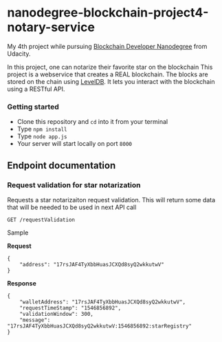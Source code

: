 # nanodegree-blockchain-project4-notary-service

My 4th project while pursuing [Blockchain Developer Nanodegree](https://in.udacity.com/course/blockchain-developer-nanodegree--nd1309) from Udacity.

In this project, one can notarize their favorite star on the blockchain
This project is a webservice that creates a REAL blockchain. The blocks are stored
on the chain using [LevelDB](https://github.com/google/leveldb). It lets
you interact with the blockchain using a RESTful API.

### Getting started
- Clone this repository and `cd` into it from your terminal
- Type `npm install`
- Type `node app.js`
- Your server will start locally on port `8000`

## Endpoint documentation
### Request validation for star notarization

Requests a star notarizaiton request validation. This will return some data that
will be needed to be used in next API call

`GET /requestValidation`

Sample

**Request**
```
{
	"address": "17rsJAF4TyXbbHuasJCXQd8syQ2wkkutwV"
}
```

**Response**
```
{
    "walletAddress": "17rsJAF4TyXbbHuasJCXQd8syQ2wkkutwV",
    "requestTimeStamp": "1546856892",
    "validationWindow": 300,
    "message": "17rsJAF4TyXbbHuasJCXQd8syQ2wkkutwV:1546856892:starRegistry"
}
```